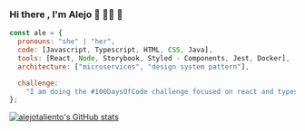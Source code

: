 ### Hi there , I'm Alejo :wave: :man_technologist: :sparkling_heart:

```js
const ale = {
  pronouns: "she" | "her",
  code: [Javascript, Typescript, HTML, CSS, Java],
  tools: [React, Node, Storybook, Styled - Components, Jest, Docker],
  architecture: ["microservices", "design system pattern"],

  challenge:
    "I am doing the #100DaysOfCode challenge focused on react and typescript",
};
```

[![alejotaliento's GitHub stats](https://github-readme-stats.vercel.app/api?username=alejotaliento)](https://github.com/alejotaliento/github-readme-stats)
